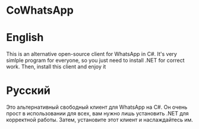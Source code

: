 # CoWhatsApp
# English
This is an alternative open-source client for WhatsApp in C#. 
It's very simlple program for everyone, so you just need to install .NET for correct work.
Then, install this client and enjoy it
# Русский
Это альтернативный свободный клиент для WhatsApp на C#.
Он очень прост в использовании для всех, вам нужно лишь установить .NET для корректной работы.
Затем, установите этот клиент и наслаждайтесь им.
